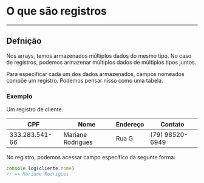 # O que são registros

---

## Defnição

Nos arrays, temos armazenados múltiplos dados do mesmo tipo. No caso de registros, podemos armazenar múltiplos dados de múltiplos tipos juntos.

Para especificar cada um dos dados armazenados, campos nomeados compõe um registro. Podemos pensar nisso como uma tabela.

### Exemplo

Um registro de cliente:

| CPF            | Nome              | Endereço | Contato         |
| -------------- | ----------------- | -------- | --------------- |
| 333.283.541-66 | Mariane Rodrigues | Rua G    | (79) 98520-6949 |

No registro, podemos acessar campo específico da segunte forma:

```typescript
console.log(cliente.nome)
// => Mariane Rodrigues
```

